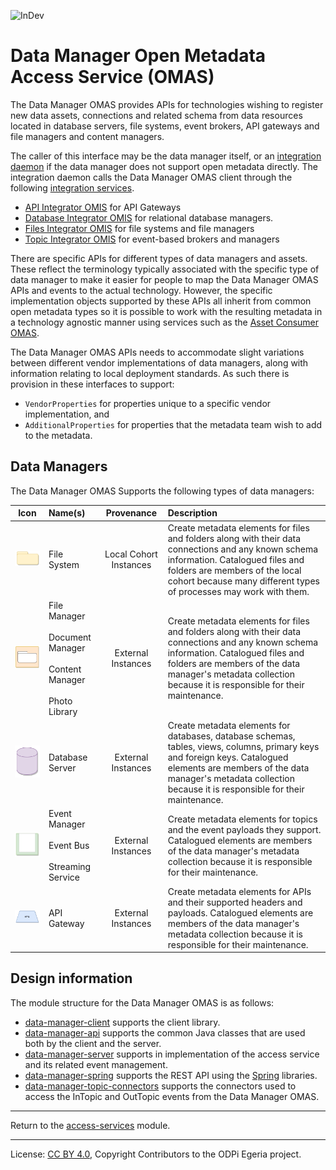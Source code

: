 <!-- SPDX-License-Identifier: CC-BY-4.0 -->
<!-- Copyright Contributors to the ODPi Egeria project. -->

![InDev](../../../open-metadata-publication/website/images/egeria-content-status-in-development.png#pagewidth)

# Data Manager Open Metadata Access Service (OMAS)

The Data Manager OMAS provides APIs for technologies wishing to register
new data assets, connections and related schema from data resources located
in database servers, file systems, event brokers, API gateways and file managers and content managers.

The caller of this interface may be the data manager itself, or an
[integration daemon](../../admin-services/docs/concepts/governance-server-types.md) if the
data manager does not support open metadata directly.
The integration daemon calls the Data Manager OMAS client through the following
[integration services](../../integration-services).

* [API Integrator OMIS](../../integration-services/api-integrator) for API Gateways
* [Database Integrator OMIS](../../integration-services/database-integrator) for relational database managers.
* [Files Integrator OMIS](../../integration-services/files-integrator) for file systems and file managers
* [Topic Integrator OMIS](../../integration-services/topic-integrator) for event-based brokers and managers

There are specific APIs for different types of data managers and assets.  These reflect
the terminology typically associated with the specific type of data manager to make it easier
for people to map the Data Manager OMAS APIs and events to the actual technology.
However, the specific implementation objects supported by these APIs all inherit from common
open metadata types so it is possible to work with the resulting metadata in a technology
agnostic manner using services such as the [Asset Consumer OMAS](../asset-consumer).

The Data Manager OMAS APIs needs to accommodate slight variations between different vendor
implementations of data managers, along with information relating to local deployment standards.
As such there is provision in these interfaces to support:

* `VendorProperties` for properties unique to a specific vendor implementation, and
* `AdditionalProperties` for properties that the metadata team wish to add to the metadata.

## Data Managers

The Data Manager OMAS Supports the following types of data managers:

| Icon                                   | Name(s)     | Provenance | Description |
| :----------------------------------:   | :---------- | :------------------------------------------------------: | :---------- |
| ![File System](docs/file-system.png)   | File System | Local Cohort Instances | Create metadata elements for files and folders along with their data connections and any known schema information. Catalogued files and folders are members of the local cohort because many different types of processes may work with them. |
| ![File Manager](docs/file-manager.png) | File Manager<br><br>Document Manager<br><br>Content Manager<br><br>Photo Library | External Instances | Create metadata elements for files and folders along with their data connections and any known schema information. Catalogued files and folders are members of the data manager's metadata collection because it is responsible for their maintenance.|
| ![Database System](docs/database-server.png) | Database Server | External Instances | Create metadata elements for databases, database schemas, tables, views, columns, primary keys and foreign keys. Catalogued elements are members of the data manager's metadata collection because it is responsible for their maintenance.|
| ![Event Manager](docs/event-broker.png) | Event Manager<br><br>Event Bus<br><br>Streaming Service<br> | External Instances | Create metadata elements for topics and the event payloads they support. Catalogued elements are members of the data manager's metadata collection because it is responsible for their maintenance.|
| ![API Gateways](docs/api-gateway.png) | API Gateway | External Instances | Create metadata elements for APIs and their supported headers and payloads. Catalogued elements are members of the data manager's metadata collection because it is responsible for their maintenance.|


## Design information

The module structure for the Data Manager OMAS is as follows:

* [data-manager-client](data-manager-client) supports the client library.
* [data-manager-api](data-manager-api) supports the common Java classes that are used both by the client and the server.
* [data-manager-server](data-manager-server) supports in implementation of the access service and its related event management.
* [data-manager-spring](data-manager-spring) supports the REST API using the [Spring](../../../developer-resources/Spring.md) libraries.
* [data-manager-topic-connectors](data-manager-topic-connectors) supports the connectors used to access the InTopic and OutTopic
events from the Data Manager OMAS.


----
Return to the [access-services](..) module.

----
License: [CC BY 4.0](https://creativecommons.org/licenses/by/4.0/),
Copyright Contributors to the ODPi Egeria project.

